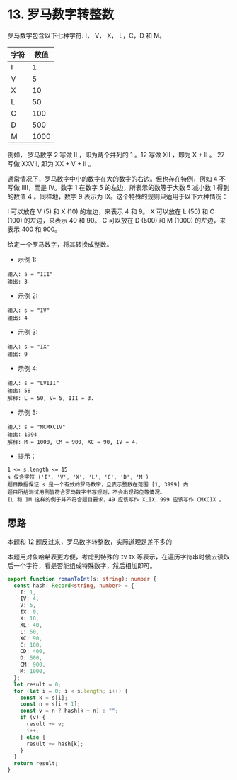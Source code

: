 # 13. 罗马数字转整数

罗马数字包含以下七种字符: I， V， X， L，C，D 和 M。

| 字符 | 数值 |
| ---- | ---- |
| I    | 1    |
| V    | 5    |
| X    | 10   |
| L    | 50   |
| C    | 100  |
| D    | 500  |
| M    | 1000 |

例如， 罗马数字 2 写做 II ，即为两个并列的 1 。12 写做 XII ，即为 X + II 。 27 写做 XXVII, 即为 XX + V + II 。

通常情况下，罗马数字中小的数字在大的数字的右边。但也存在特例，例如 4 不写做 IIII，而是 IV。数字 1 在数字 5 的左边，所表示的数等于大数 5 减小数 1 得到的数值 4 。同样地，数字 9 表示为 IX。这个特殊的规则只适用于以下六种情况：

I 可以放在 V (5) 和 X (10) 的左边，来表示 4 和 9。
X 可以放在 L (50) 和 C (100) 的左边，来表示 40 和 90。
C 可以放在 D (500) 和 M (1000) 的左边，来表示 400 和 900。

给定一个罗马数字，将其转换成整数。

- 示例 1:

```
输入: s = "III"
输出: 3
```

- 示例 2:

```
输入: s = "IV"
输出: 4
```

- 示例 3:

```
输入: s = "IX"
输出: 9
```

- 示例 4:

```
输入: s = "LVIII"
输出: 58
解释: L = 50, V= 5, III = 3.
```

- 示例 5:

```
输入: s = "MCMXCIV"
输出: 1994
解释: M = 1000, CM = 900, XC = 90, IV = 4.
```

- 提示：

```
1 <= s.length <= 15
s 仅含字符 ('I', 'V', 'X', 'L', 'C', 'D', 'M')
题目数据保证 s 是一个有效的罗马数字，且表示整数在范围 [1, 3999] 内
题目所给测试用例皆符合罗马数字书写规则，不会出现跨位等情况。
IL 和 IM 这样的例子并不符合题目要求，49 应该写作 XLIX，999 应该写作 CMXCIX 。
```

## 思路

本题和 12 题反过来，罗马数字转整数，实际道理是差不多的

本题用对象哈希表更方便，考虑到特殊的 `IV` `IX` 等表示，在遍历字符串时候去读取后一个字符，看是否能组成特殊数字，然后相加即可。

```ts
export function romanToInt(s: string): number {
  const hash: Record<string, number> = {
    I: 1,
    IV: 4,
    V: 5,
    IX: 9,
    X: 10,
    XL: 40,
    L: 50,
    XC: 90,
    C: 100,
    CD: 400,
    D: 500,
    CM: 900,
    M: 1000,
  };
  let result = 0;
  for (let i = 0; i < s.length; i++) {
    const k = s[i];
    const n = s[i + 1];
    const v = n ? hash[k + n] : "";
    if (v) {
      result += v;
      i++;
    } else {
      result += hash[k];
    }
  }
  return result;
}
```
